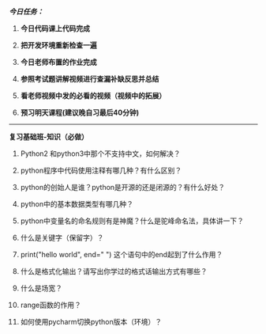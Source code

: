 ​_**今日任务：**_

1. **今日代码课上代码完成**

2. **把开发环境重新检查一遍**

3. **今日老师布置的作业完成**

4. **参照考试题讲解视频进行查漏补缺反思并总结**

5. **看老师视频中发的必看的视频（视频中的拓展）**

6. **预习明天课程\(建议晚自习最后40分钟\)**

---

​**复习基础班-知识（必做）**

1. Python2 和python3中那个不支持中文，如何解决？

2. python程序中代码使用注释有哪几种？有什么区别？

3. python的创始人是谁？python是开源的还是闭源的？有什么好处？

4. python中的基本数据类型有哪几种？

5. python中变量名的命名规则有是神魔？什么是驼峰命名法，具体讲一下？

6. 什么是关键字（保留字）？

7. print\("hello world", end=" "\) 这个语句中的end起到了什么作用？

8. 什么是格式化输出？请写出你学过的格式话输出方式有哪些？

9. 什么是场宽？

10. range函数的作用？

11. 如何使用pycharm切换python版本（环境）？



